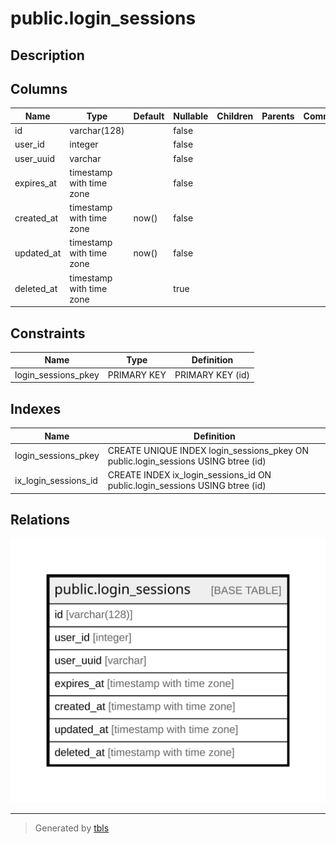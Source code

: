 # public.login_sessions

## Description

## Columns

| Name | Type | Default | Nullable | Children | Parents | Comment |
| ---- | ---- | ------- | -------- | -------- | ------- | ------- |
| id | varchar(128) |  | false |  |  |  |
| user_id | integer |  | false |  |  |  |
| user_uuid | varchar |  | false |  |  |  |
| expires_at | timestamp with time zone |  | false |  |  |  |
| created_at | timestamp with time zone | now() | false |  |  |  |
| updated_at | timestamp with time zone | now() | false |  |  |  |
| deleted_at | timestamp with time zone |  | true |  |  |  |

## Constraints

| Name | Type | Definition |
| ---- | ---- | ---------- |
| login_sessions_pkey | PRIMARY KEY | PRIMARY KEY (id) |

## Indexes

| Name | Definition |
| ---- | ---------- |
| login_sessions_pkey | CREATE UNIQUE INDEX login_sessions_pkey ON public.login_sessions USING btree (id) |
| ix_login_sessions_id | CREATE INDEX ix_login_sessions_id ON public.login_sessions USING btree (id) |

## Relations

![er](public.login_sessions.svg)

---

> Generated by [tbls](https://github.com/k1LoW/tbls)
